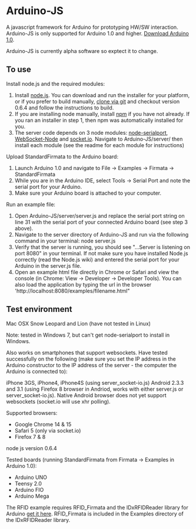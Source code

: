 Arduino-JS
===

A javascript framework for Arduino for prototyping HW/SW interaction. Arduino-JS is only supported for Arduino 1.0 and higher. [Download Arduino 1.0](http://arduino.cc/en/Main/Software).

Arduino-JS is currently alpha software so exptect it to change.

To use
---

Install node.js and the required modules:

1. Install [node.js](http://nodejs.org/). You can download and run the installer for your platform, or if you prefer to build manually, [clone via git](http://www.github.com/joyent/node) and checkout version 0.6.4 and follow the instructions to build.
2. If you are installing node manually, install [npm](http://npmjs.org/) if you have not already. If you ran an installer in step 1, then npm was automatically installed for you.
3. The server code depends on 3 node modules: [node-serialport](https://github.com/voodootikigod/node-serialport), [WebSocket-Node](https://github.com/Worlize/WebSocket-Node) and [socket.io](https://github.com/LearnBoost/socket.io). Navigate to Arduino-JS/server/ then install each module (see the readme for each module for instructions)

Upload StandardFirmata to the Arduino board:

1. Launch Arduino 1.0 and navigate to File -> Examples -> Firmata -> StandardFirmata
2. While you are in the Arduino IDE, select Tools -> Serial Port and note the serial port for your Arduino.
3. Make sure your Arduino board is attached to your computer.

Run an example file:

1. Open Arduino-JS/server/server.js and replace the serial port string on line 31 with the serial port of your connected Arduino board (see step 3 above).
2. Navigate to the server directory of Arduino-JS and run via the following command in your terminal: node server.js
3. Verify that the server is running, you should see "...Server is listening on port 8080" in your terminal. If not make sure you have installed Node.js correctly (read the Node.js wiki) and entered the serial port for your Arduino in the server.js file.
4. Open an example html file directly in Chrome or Safari and view the console (in Chrome: View -> Developer -> Developer Tools). You can also load the application by typing the url in the browser 'http://localhost:8080/examples/filename.html"

Test environment
---

Mac OSX Snow Leopard and Lion (have not tested in Linux)

Note: tested in Windows 7, but can't get node-serialport to install in Windows.

Also works on smartphones that support websockets. Have tested successfully on the following (make sure you set the IP address in the Arduino constructor to the IP address of the server - the computer the Arduino is connected to):

iPhone 3GS, iPhone4, iPhone4S (using server_socket-io.js)
Android 2.3.3 and 3.1 (using Firefox 8 browser in Andriod, works with either server.js or server_socket-io.js). Native Android browser does not yet support websockets (socket.io will use xhr polling).

Supported browsers:

- Google Chrome 14 & 15
- Safari 5 (only via socket.io)
- Firefox 7 & 8

node js version 0.6.4

Tested boards (running StandardFirmata from Firmata -> Examples in Arduino 1.0):

- Arduino UNO
- Teensy 2.0
- Arduino FIO
- Arduino Mega

The RFID example requires RFID_Firmata and the IDxRFIDReader library for Arduino [get it here](https://github.com/soundanalogous/IDxRFIDReader). RFID_Firmata is included in the Examples directory of the IDxRFIDReader library.



